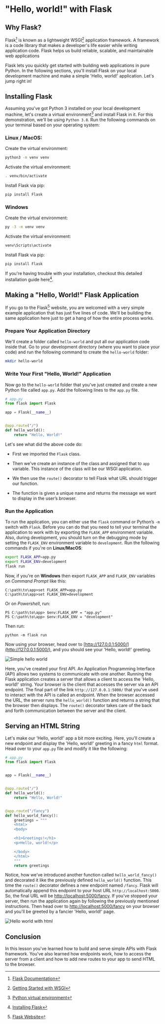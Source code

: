 # "Hello, world!" with Flask

## Why Flask?

Flask[^flask] is known as a lightweight WSGI[^wsgi] application framework. A framework is a code library that makes a developer's life easier while writing application code. Flask helps us build reliable, scalable, and maintainable web applications

Flask lets you quickly get started with building web applications in pure Python. In the following sections, you'll install Flask on your local development machine and make a simple 'Hello, world!' application. Let's jump right in!

## Installing Flask

Assuming you've got Python 3 installed on your local development machine, let's create a virtual environment[^venv] and install Flask in it. For this demonstration, we'll be using `Python 3.8`. Run the following commands on your terminal based on your operating system:

### Linux / MacOS:

Create the virtual environment:

```bash
python3 -m venv venv
```

Activate the virtual environment:

```bash
. venv/bin/activate
```

Install Flask via pip:

```bash
pip install Flask
```

### Windows

Create the virtual environment:

```bash
py -3 -m venv venv
```

Activate the virtual environment:

```bash
venv\Scripts\activate
```

Install Flask via pip:

```bash
pip install Flask
```

If you're having trouble with your installation, checkout this detailed installation guide here[^flask-install].

## Making a "Hello, World!" Flask Application

If you go to the Flask[^flask-web] website, you are welcomed with a very simple example application that has just five lines of code. We'll be building the same application here just to get a hang of how the entire process works.

### Prepare Your Application Directory

We'll create a folder called `hello-world` and put all our application code inside that. Go to your development directory (where you want to place your code) and run the following command to create the `hello-world` folder:

```bash
mkdir hello-world
```

### Write Your First "Hello, World!" Application

Now go to the `hello-world` folder that you've just created and create a new Python file called `app.py`. Add the following lines to the `app.py` file.

```python
# app.py
from flask import Flask

app = Flask(__name__)


@app.route("/")
def hello_world():
    return "Hello, World!"
```

Let's see what did the above code do:

* First we imported the `Flask` class.

* Then we've create an instance of the class and assigned that to `app` variable. This instance of the class will be our WSGI application.

* We then use the `route()` decorator to tell Flask what URL should trigger our function.

* The function is given a unique name and returns the message we want to display in the user’s browser.

### Run the Application

To run the application, you can either use the `flask` command or Python’s `-m` switch with `Flask`. Before you can do that you need to tell your terminal the application to work with by exporting the `FLASK_APP` environment variable. Also, during development, you should turn on the debugging mode by setting the `FLASK_ENV` environment variable to `development`. Run the following commands if you're on **Linux/MacOS**:

```bash
export FLASK_APP=app.py
export FLASK_ENV=development
flask run
```


Now, if you're on **Windows** then export `FLASK_APP` and `FLASK_ENV` variables on *Command Prompt* like this:

```
C:\path\to\app>set FLASK_APP=app.py
C:\path\to\app>set FLASK_ENV=development

```

Or on *Powershell*, run:

```
PS C:\path\to\app> $env:FLASK_APP = "app.py"
PS C:\path\to\app> $env:FLASK_ENV = "development"
```

Then run:

```
python -m flask run
```

Now using your browser, head over to [http://127.0.0.1:5000/](http://127.0.0.1:5000/), and you should see your 'Hello, world!' greeting.

![Simple hello world](https://user-images.githubusercontent.com/30027932/85437514-821a8580-b5ac-11ea-8413-bd2f158a4e7b.png)


Here, you've created your first API. An Application Programming Interface (API) allows two systems to communicate with one another. Running the Flask application creates a server that allows a client to access the 'Hello, world!' string. Your browser is the client that accesses the server via an API endpoint. The final part of the link `http://127.0.0.1:5000/` that you've used to interact with the API is called an endpoint. When the browser accessed the URL, the server runs the `hello_world()` function and returns a string that the browser then displays. The `route()` decorator takes care of the back and forth communication between the server and the client.

## Serving an HTML String

Let's make our 'Hello, world!' app a bit more exciting. Here, you'll create a new endpoint and display the 'Hello, world!' greeting in a fancy `html` format. Head over to your `app.py` file and modify it like the following:

```python
# app.py
from flask import Flask


app = Flask(__name__)


@app.route("/")
def hello_world():
    return "Hello, World!"


@app.route("/fancy")
def hello_world_fancy():
    greetings = """
    <html>
    <body>

    <h1>Greetings!</h1>
    <p>Hello, world!</p>

    </body>
    </html>
    """
    return greetings
```

Notice, how we've introduced another function called `hello_world_fancy()` and decorated it like the previously defined `hello_world()` function. This time the `route()` decorator defines a new endpoint named `/fancy`. Flask will automatically append this endpoint to your host URL `http://localhost:5000`. So, the final URL will be [http://localhost:5000/fancy](http://localhost:5000/fancy). If you've stopped your server, then run the application again by following the previously mentioned instructions. Then head over to [http://localhost:5000/fancy](http://localhost:5000/fancy) on your browser and you'll be greeted by a fancier 'Hello, world!' page.

![Hello world with html](https://user-images.githubusercontent.com/30027932/85437519-847cdf80-b5ac-11ea-8e3c-9bcfd558f447.png)

## Conclusion

In this lesson you've learned how to build and serve simple APIs with Flask framework. You've also learned how endpoints work, how to access the server from a client and how to add new routes to your app to send HTML to the browser.

[^flask-web]: [Flask Website](https://flask.pocoo.org)
[^flask]: [Flask Documentation](https://flask.palletsprojects.com/en/1.1.x/)
[^wsgi]: [Getting Started with WSGI](https://wsgi.readthedocs.io/en/latest/what.html)
[^venv]: [Python virtual environment](https://docs.python.org/3/library/venv.html#:~:text=A%20virtual%20environment%20is%20a,part%20of%20your%20operating%20system.)
[^flask-install]: [Installing Flask](https://flask.palletsprojects.com/en/1.1.x/installation/)

